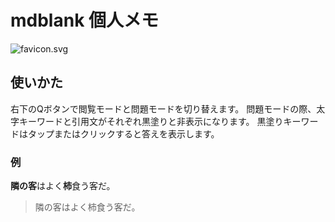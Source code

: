 # mdblank 個人メモ

![favicon.svg](/favicon.svg)

## 使いかた
右下のQボタンで閲覧モードと問題モードを切り替えます。
問題モードの際、太字キーワードと引用文がそれぞれ黒塗りと非表示になります。
黒塗りキーワードはタップまたはクリックすると答えを表示します。

### 例

**隣の客**はよく**柿**食う客だ。

> 隣の客はよく柿食う客だ。

